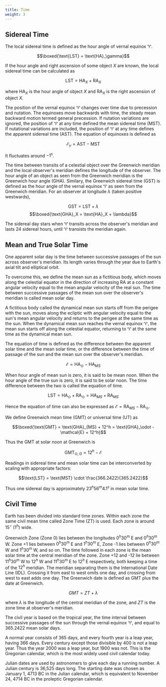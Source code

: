 ```yaml
---
title: Time
weight: 3
---
```


## Sidereal Time

The local sidereal time is defined as the hour angle of vernal equinox ♈︎.

$$\boxed{\text{LST} = \text{HA}_\gamma}$$

If the hour angle and right ascension of some object $X$ are known, the local sidereal time can be calculated as

$$\text{LST} = \text{HA}_X + \text{RA}_X$$

where $\text{HA}_X$ is the hour angle of object $X$ and $\text{RA}_X$ is the right ascension of object $X$.

The position of the vernal equinox ♈︎ changes over time due to precession and nutation. The equinoxes move backwards with time, the steady mean backward motion termed general precession. If nutation variations are ignored, the position of ♈︎ at any time defined the mean sidereal time (MST). If nutational variations are included, the position of ♈︎ at any time defines the apparent sidereal time (AST). The equation of equinoxes is defined as

$$ \mathcal{E}_\gamma = \text{AST} - \text{MST} $$

It fluctuates around $-1^s$.

The time between transits of a celestial object over the Greenwich meridian and the local observer's meridian defines the longitude of the observer. The hour angle of an object as seen from the Greenwich meridian is the Greenwich hour angle (GHA). Similary, the Greenwich sidereal time (GST) is defined as the hour angle of the vernal equinox ♈︎ as seen from the Greenwich meridian. For an observer at longitude $\lambda$ (taken positive westwards),

$$\text{GST} = \text{LST} + \lambda$$
$$\boxed{\text{GHA}_X = \text{HA}_X + \lambda}$$

The sidereal day stars when ♈︎ transits across the observer's meridian and lasts 24 sidereal hours, until ♈︎ transists the meridian again.

## Mean and True Solar Time

One apparent solar day is the time between successive passages of the sun across observer's meridian. Its length varies through the year due to Earth's axial tilt and elliptical orbit.

To overcome this, we define the mean sun as a fictitious body, which moves along the celestial equator in the direction of increasing RA at a constant angular velocity equal to the mean angular velocity of the real sun. The time between successive passages of the mean sun over the observer's meridian is called mean solar day.

A fictitious body called the dynamical mean sun starts off from the perigee with the sun, moves along the ecliptic with angular velocity equal to the sun's mean angular velocity and returns to the perigee at the same time as the sun. When the dynamical mean sun reaches the vernal equinox ♈︎, the mean sun starts off along the celestial equator, returning to ♈︎ at the same time as the dynamical mean sun.

The equation of time is defined as the difference between the apparent solar time and the mean solar time, or the difference between the time of passage of the sun and the mean sun over the observer's meridian.

$$ \mathcal{E} = \text{HA}_\odot - \text{HA}_{MS} $$

When hour angle of mean sun is zero, it is said to be mean noon. When the hour angle of the true sun is zero, it is said to be solar noon. The time difference between the two is called the equation of time.

$$\text{LST} = \text{HA}_\odot + \text{RA}_\odot = \text{HA}_{MS} + \text{RA}_{MS}$$

Hence the equation of time can also be expressed as $\mathcal{E} = \text{RA}_{MS} - \text{RA}_\odot$.

We define Greenwich mean time (GMT) or universal time (UT) as

$$\boxed{\text{GMT} = \text{GHA}_{MS} + 12^h = \text{GHA}_\odot - \mathcal{E} + 12^h}$$

Thus the GMT at solar noon at Greenwich is

$$\text{GMT}_{\odot , G} = 12^h - \mathcal{E}$$

Readings in sidereal time and mean solar time can be interconverted by scaling with appropriate factors:

$$\text{LST} = \text{MST} \cdot \frac{366.2422}{365.2422}$$

Thus one sidereal day is approximately $23^h 56^m 4.1^s$ in mean solar time.

## Civil Time

Earth has been divided into standard time zones. Within each zone the same civil mean time called Zone Time (ZT) is used. Each zone is around $15^\circ$ ($1^h$) wide.

Greenwich Zone (Zone 0) lies between the longitudes $0^h 30^m$ E and $0^h 30^m$ W. Zone +1 lies between $0^h 30^m$ E and $1^h 30^m$ E, Zone -1 lies between $0^h 30^m$ W and $1^h 30^m$ W, and so on. The time followed in each zone is the mean solar time at the central meridian of the zone. Zone +12 and -12 lie between $11^h 30^m$ W to $12^h$ W and $11^h 30^m$ E to $12^h$ E respectively, both keeping a time of the $12^h$ meridian. The meridian separating them is the International Date Line (IDL). Crossing it from east to west omits one day, and crossing from west to east adds one day. The Greenwich date is defined as GMT plus the date at Greenwich.

$$GMT = ZT + \lambda$$

where $\lambda$ is the longitude of the central meridian of the zone, and $ZT$ is the zone time at observer's meridian.

The civil year is based on the tropical year, the time interval between successive passages of the sun through the vernal equinox ♈︎, and equal to 365.2422 mean solar days.

A normal year consists of 365 days, and every fourth year is a leap year, having 366 days. Every century except those divisible by 400 is not a leap year. Thus the year 2000 was a leap year, but 1900 was not. This is the Gregorian calendar, which is the most widely used civil calendar today.

Julian dates are used by astronomers to give each day a running number. A Julian century is 36,525 days long. The starting date was chosen as January 1, 4713 BC in the Julian calendar, which is equivalent to November 24, 4714 BC in the proleptic Gregorian calendar.
